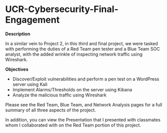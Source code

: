 # UCR-Cybersecurity-Final-Engagement

**Description**

In a similar vein to Project 2, in this third and final project, we were tasked with performing the duties of a Red Team pen tester and a Blue Team SOC analyst, with the added wrinkle of inspecting network traffic using Wireshark.

**Objectives**

- Discover/Exploit vulnerabilities and perform a pen test on a WordPress server using Kali
- Implement Alarms/Thresholds on the server using Kibana
- Analyze the malicious traffic using Wireshark

Please see the Red Team, Blue Team, and Network Analysis pages for a full summary of all three aspects of the project.

In addition, you can view the Presentation that I presented with classmates whom I collaborated with on the Red Team portion of this project.
